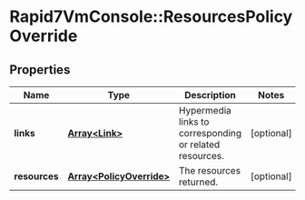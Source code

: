 # Rapid7VmConsole::ResourcesPolicyOverride

## Properties
Name | Type | Description | Notes
------------ | ------------- | ------------- | -------------
**links** | [**Array&lt;Link&gt;**](Link.md) | Hypermedia links to corresponding or related resources. | [optional] 
**resources** | [**Array&lt;PolicyOverride&gt;**](PolicyOverride.md) | The resources returned. | [optional] 


